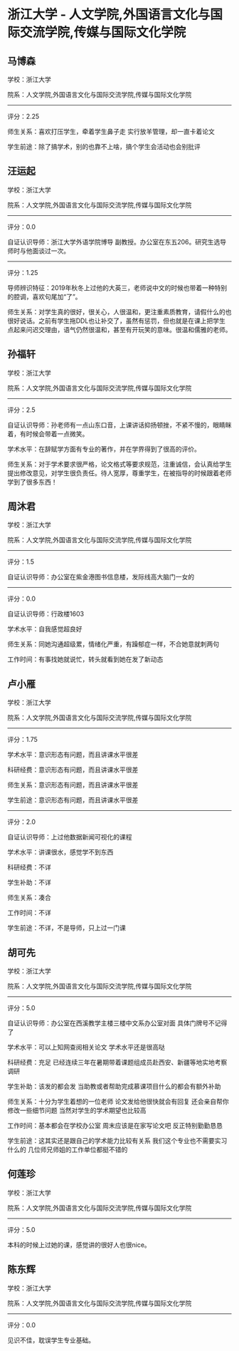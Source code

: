 # 浙江大学 - 人文学院,外国语言文化与国际交流学院,传媒与国际文化学院

## 马博森

学校：浙江大学

院系：人文学院,外国语言文化与国际交流学院,传媒与国际文化学院

* * *

评分：2.25

师生关系：喜欢打压学生，牵着学生鼻子走
实行放羊管理，却一直卡着论文

学生前途：除了搞学术，别的也靠不上啥，搞个学生会活动也会别批评

## 汪运起

学校：浙江大学

院系：人文学院,外国语言文化与国际交流学院,传媒与国际文化学院

* * *

评分：0.0

自证认识导师：浙江大学外语学院博导 副教授。办公室在东五206。研究生选导师时与他面谈过一次。

* * *

评分：1.25

导师辨识特征：2019年秋冬上过他的大英三，老师说中文的时候也带着一种特别的腔调，喜欢句尾加“了”。

师生关系：对学生真的很好，很关心，人很温和，更注重素质教育，请假什么的也很好说话。之前有学生拖DDL也让补交了，虽然有惩罚，但也就是在课上把学生点起来问迟交理由，语气仍然很温和，甚至有开玩笑的意味。很温和儒雅的老师。

## 孙福轩

学校：浙江大学

院系：人文学院,外国语言文化与国际交流学院,传媒与国际文化学院

* * *

评分：2.5

自证认识导师：孙老师有一点山东口音，上课讲话抑扬顿挫，不紧不慢的，眼睛眯着，有时候会带着一点微笑。

学术水平：在辞赋学方面有专业的著作，并在学界得到了很高的评价。

师生关系：对于学术要求很严格，论文格式等要求规范，注重诚信，会认真给学生提出修改意见，对学生很负责任。待人宽厚，尊重学生，在被指导的时候跟着老师学到了很多东西！

## 周沐君

学校：浙江大学

院系：人文学院,外国语言文化与国际交流学院,传媒与国际文化学院

* * *

评分：1.5

自证认识导师：办公室在紫金港图书信息楼，发际线高大脑门一女的

* * *

评分：0.0

自证认识导师：行政楼1603

学术水平：自我感觉超良好

师生关系：同她沟通超级累，情绪化严重，有躁郁症一样，不合她意就刺两句

工作时间：有事找她就说忙，转头就看到她在发了新动态

## 卢小雁

学校：浙江大学

院系：人文学院,外国语言文化与国际交流学院,传媒与国际文化学院

* * *

评分：1.75

学术水平：意识形态有问题，而且讲课水平很差

科研经费：意识形态有问题，而且讲课水平很差

师生关系：意识形态有问题，而且讲课水平很差

学生前途：意识形态有问题，而且讲课水平很差

* * *

评分：2.0

自证认识导师：上过他数据新闻可视化的课程

学术水平：讲课很水，感觉学不到东西

科研经费：不详

学生补助：不详

师生关系：凑合

工作时间：不详

学生前途：不详，不是导师，只上过一门课

## 胡可先

学校：浙江大学

院系：人文学院,外国语言文化与国际交流学院,传媒与国际文化学院

* * *

评分：5.0

自证认识导师：办公室在西溪教学主楼三楼中文系办公室对面 具体门牌号不记得了

学术水平：可以上知网查阅相关论文 学术水平还是很高哒

科研经费：充足 已经连续三年在暑期带着课题组成员赴西安、新疆等地实地考察调研

学生补助：该发的都会发 当助教或者帮助完成慕课项目什么的都会有额外补助

师生关系：十分为学生着想的一位老师 论文发给他很快就会有回复 还会亲自帮你修改一些细节问题 当然对学生的学术期望也比较高

工作时间：基本都会在学校办公室 周末应该是在家写论文吧 反正特别勤勤恳恳

学生前途：这其实还是跟自己的学术能力比较有关系 我们这个专业也不需要实习什么的 几位师兄师姐的工作单位都挺不错的

## 何莲珍

学校：浙江大学

院系：人文学院,外国语言文化与国际交流学院,传媒与国际文化学院

* * *

评分：5.0

本科的时候上过她的课，感觉讲的很好人也很nice。

## 陈东辉

学校：浙江大学

院系：人文学院,外国语言文化与国际交流学院,传媒与国际文化学院

* * *

评分：0.0

见识不佳，耽误学生专业基础。
